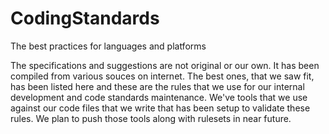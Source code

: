 # CodingStandards
The best practices for languages and platforms



The specifications and suggestions are not original or our own. It has been compiled from various souces on internet. The best ones, that we saw fit, has been listed here and these are the rules that we use for our internal development and code standards maintenance. We've tools that we use against our code files that we write that has been setup to validate these rules. We plan to push those tools along with rulesets in near future.
